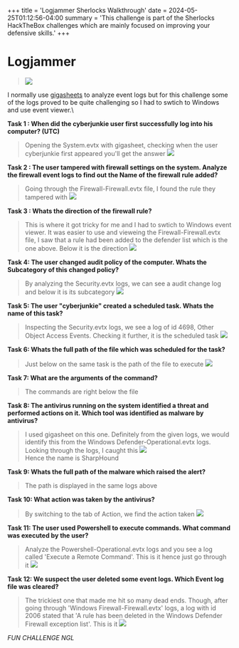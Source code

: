 +++
title = 'Logjammer Sherlocks Walkthrough'
date = 2024-05-25T01:12:56-04:00
summary = 'This challenge is part of the Sherlocks HackTheBox challenges which are mainly focused on improving your defensive skills.'
+++

# Logjammer
> ![](/images/logjammer/logjammer.png)

I normally use [gigasheets](http://gigasheet.com/) to analyze event logs but for this challenge some of the logs proved to be quite challenging so I had to swtich to Windows and use event viewer.\

**Task 1 : When did the cyberjunkie user first successfully log into his computer? (UTC)**
> Opening the System.evtx with gigasheet, checking when the user cyberjunkie first appeared you'll get the answer
![](/images/logjammer/logjammerfirstlogin.png)

**Task 2 : The user tampered with firewall settings on the system. Analyze the firewall event logs to find out the Name of the firewall rule added?**
> Going through the Firewall-Firewall.evtx file, I found the rule they tampered with
![](/images/logjammer/logjammerfirewallrule.png)

**Task 3 : Whats the direction of the firewall rule?**
> This is where it got tricky for me and I had to swtich to Windows event viewer.  It was easier to use and vieweing the Firewall-Firewall.evtx file, I saw that a rule had been added to the defender list which is the one above. Below it is the direction
![](/images/logjammer/logjammerfirewallrule.PNG)

**Task 4: The user changed audit policy of the computer. Whats the Subcategory of this changed policy?**
> By analyzing the Security.evtx logs, we can see a audit change log and below it is its subcategory
![](/images/logjammer/logjammerauditploicychanged.PNG)

**Task 5: The user "cyberjunkie" created a scheduled task. Whats the name of this task?**
> Inspecting the Security.evtx logs, we see a log of id 4698, Other Object Access Events. Checking it further, it is the scheduled task
![](/images/logjammer/logjammerscheduledtaskname.PNG)

**Task 6: Whats the full path of the file which was scheduled for the task?**
> Just below on the same task is the path of the file to execute
![](/images/logjammer/logjammerscheduledtaskfile.PNG)

**Task 7: What are the arguments of the command?**
> The commands are right below the file

**Task 8: The antivirus running on the system identified a threat and performed actions on it. Which tool was identified as malware by antivirus?**
> I used gigasheet on this one. Definitely from the given logs, we would identify this from the Windows Defender-Operational.evtx logs. Looking through the logs, I caught this
![](/images/logjammer/logjammermalware.png)\
Hence the name is SharpHound

**Task 9: Whats the full path of the malware which raised the alert?**
> The path is displayed in the same logs above

**Task 10: What action was taken by the antivirus?**
> By switching to the tab of Action, we find the action taken
![](/images/logjammer/logjammermalwareaction.png)

**Task 11: The user used Powershell to execute commands. What command was executed by the user?**
> Analyze the Powershell-Operational.evtx logs and you see a log called 'Execute a Remote Command'. This is it hence just go through it
![](/images/logjammer/logjammerpowershellcommand)

**Task 12: We suspect the user deleted some event logs. Which Event log file was cleared?**
> The trickiest one that made me hit so many dead ends. Though, after going through 'Windows Firewall-Firewall.evtx' logs, a log with id 2006 stated that 'A rule has been deleted in the Windows Defender Firewall exception list'. This is it
![](/images/logjammer/logjammerruledeleted.PNG)

*FUN CHALLENGE NGL*